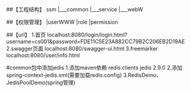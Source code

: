 ##【工程结构】
	ssm
 		|___common
 		|___service
 		|___webW
 		
##【权限管理】
		|userWWW
		|role
		|permission
		
##【url】
		1.首页
			localhost:8080/login/login.html?username=cs001&password=FDE11C5E23A882CC79B2C206EB2D19AE
		2.swagger页面
			localhost:8080/swagger-ui.html
		3.freemarker
			localhost:8080/user/info.html

#common包中添加jedis
1.添加maven依赖
			<dependency>
  			<groupId>redis.clients</groupId>
  			<artifactId>jedis</artifactId>
  			<version>2.9.0</version>
  		</dependency>
2.添加spring-context-jedis.xml(需要加载redis.config)
3.RedisDemo、JedisPoolDemo(spring管理)